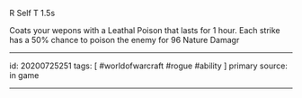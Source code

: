 
R Self
T 1.5s

Coats your wepons with a Leathal Poison that lasts for 1 hour. Each strike has a 50% chance to poison the enemy for 96 Nature Damagr

---

id: 20200725251
tags: [ #worldofwarcraft #rogue #ability ]
primary source: in game

---
